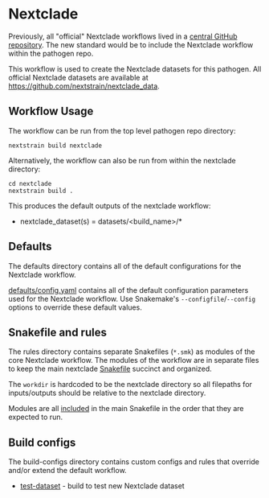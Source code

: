 # Nextclade

Previously, all "official" Nextclade workflows lived in a [central GitHub repository](https://github.com/neherlab/nextclade_data_workflows).
The new standard would be to include the Nextclade workflow within the pathogen repo.

This workflow is used to create the Nextclade datasets for this pathogen.
All official Nextclade datasets are available at https://github.com/nextstrain/nextclade_data.

## Workflow Usage

The workflow can be run from the top level pathogen repo directory:
```
nextstrain build nextclade
```

Alternatively, the workflow can also be run from within the nextclade directory:
```
cd nextclade
nextstrain build .
```

This produces the default outputs of the nextclade workflow:

- nextclade_dataset(s) = datasets/<build_name>/*

## Defaults

The defaults directory contains all of the default configurations for the Nextclade workflow.

[defaults/config.yaml](defaults/config.yaml) contains all of the default configuration parameters
used for the Nextclade workflow. Use Snakemake's `--configfile`/`--config`
options to override these default values.

## Snakefile and rules

The rules directory contains separate Snakefiles (`*.smk`) as modules of the core Nextclade workflow.
The modules of the workflow are in separate files to keep the main nextclade [Snakefile](Snakefile) succinct and organized.

The `workdir` is hardcoded to be the nextclade directory so all filepaths for
inputs/outputs should be relative to the nextclade directory.

Modules are all [included](https://snakemake.readthedocs.io/en/stable/snakefiles/modularization.html#includes)
in the main Snakefile in the order that they are expected to run.

## Build configs

The build-configs directory contains custom configs and rules that override and/or
extend the default workflow.

- [test-dataset](build-configs/test-dataset/) - build to test new Nextclade dataset
